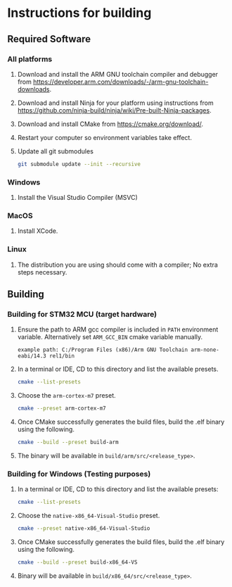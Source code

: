 # Instructions for building

## Required Software

### All platforms

1. Download and install the ARM GNU toolchain compiler and debugger from <https://developer.arm.com/downloads/-/arm-gnu-toolchain-downloads>.
2. Download and install Ninja for your platform using instructions from <https://github.com/ninja-build/ninja/wiki/Pre-built-Ninja-packages>.
3. Download and install CMake from <https://cmake.org/download/>.
4. Restart your computer so environment variables take effect.
5. Update all git submodules

   ```bash
   git submodule update --init --recursive
   ```

### Windows

1. Install the Visual Studio Compiler (MSVC)

### MacOS

1. Install XCode.

### Linux

1. The distribution you are using should come with a compiler; No extra steps necessary.

## Building

### Building for STM32 MCU (target hardware)

1. Ensure the path to ARM gcc compiler is included in `PATH` environment variable. Alternatively set `ARM_GCC_BIN` cmake variable manually.

   ```text
   example path: C:/Program Files (x86)/Arm GNU Toolchain arm-none-eabi/14.3 rel1/bin
   ```

2. In a terminal or IDE, CD to this directory and list the available presets.

   ```bash
   cmake --list-presets
   ```

3. Choose the `arm-cortex-m7` preset.

   ```bash
   cmake --preset arm-cortex-m7
   ```

4. Once CMake successfully generates the build files, build the .elf binary using the following.

   ```bash
   cmake --build --preset build-arm
   ```

5. The binary will be available in `build/arm/src/<release_type>`.

### Building for Windows (Testing purposes)

1. In a terminal or IDE, CD to this directory and list the available presets:

   ```bash
   cmake --list-presets
   ```

2. Choose the `native-x86_64-Visual-Studio` preset.

   ```bash
   cmake --preset native-x86_64-Visual-Studio
   ```

3. Once CMake successfully generates the build files, build the .elf binary using the following.

   ```bash
   cmake --build --preset build-x86_64-VS
   ```

4. Binary will be available in `build/x86_64/src/<release_type>`.
